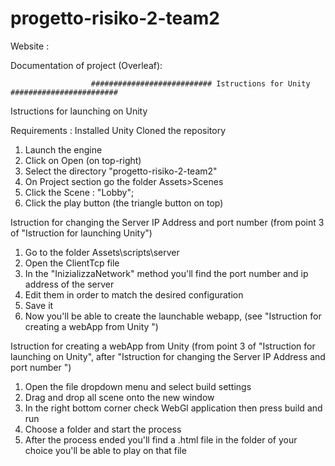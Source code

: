 # progetto-risiko-2-team2

Website : 

Documentation of project (Overleaf):

 
                      ########################### Istructions for Unity ########################


Istructions for launching on Unity

Requirements :
	Installed Unity
	Cloned the repository

1) Launch the engine
2) Click on Open (on top-right)
3) Select the directory "progetto-risiko-2-team2"
4) On Project section go the folder Assets>Scenes
5) Click the Scene : "Lobby";
6) Click the play button (the triangle button on top)

Istruction for changing the Server IP Address and port number (from point 3 of "Istruction for launching Unity")

1) Go to the folder Assets\scripts\server 
2) Open the ClientTcp file 
3) In the "InizializzaNetwork" method you'll find the port number and ip address of the server 
4) Edit them in order to match the desired configuration
5) Save it 
6) Now   you'll be able to create the launchable webapp, (see "Istruction for creating a webApp from Unity ")

Istruction for creating a webApp from Unity (from point 3 of "Istruction for launching on Unity", after "Istruction for changing the Server IP Address and port number ")

1) Open the file dropdown menu and select build settings
2) Drag and drop all scene onto the new window 
3) In the right bottom corner check WebGl application then press build and run
4) Choose a folder and start the process
5) After the process ended you'll find a .html file in the folder of your choice you'll be able to play on that file 
    